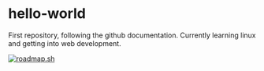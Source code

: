 # hello-world
First repository, following the github documentation.
Currently learning linux and getting into web development.

<a href="https://roadmap.sh"><img src="https://roadmap.sh/card/tall/67c1be57580201fc77786f4f?variant=dark" alt="roadmap.sh"/></a>
